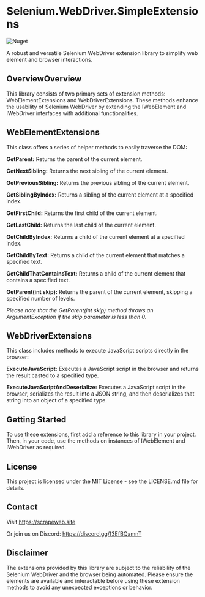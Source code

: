# Selenium.WebDriver.SimpleExtensions

![Nuget](https://img.shields.io/nuget/v/Selenium.WebDriver.SimpleExtensions)

A robust and versatile Selenium WebDriver extension library to simplify web element and browser interactions.

## OverviewOverview
This library consists of two primary sets of extension methods: WebElementExtensions and WebDriverExtensions. These methods enhance the usability of Selenium WebDriver by extending the IWebElement and IWebDriver interfaces with additional functionalities.

## WebElementExtensions
This class offers a series of helper methods to easily traverse the DOM:

**GetParent:** Returns the parent of the current element.

**GetNextSibling:** Returns the next sibling of the current element.

**GetPreviousSibling:** Returns the previous sibling of the current element.

**GetSiblingByIndex:** Returns a sibling of the current element at a specified index.

**GetFirstChild:** Returns the first child of the current element.

**GetLastChild:** Returns the last child of the current element.

**GetChildByIndex:** Returns a child of the current element at a specified index.

**GetChildByText:** Returns a child of the current element that matches a specified text.

**GetChildThatContainsText:** Returns a child of the current element that contains a specified text.

**GetParent(int skip):** Returns the parent of the current element, skipping a specified number of levels.

*Please note that the GetParent(int skip) method throws an ArgumentException if the skip parameter is less than 0.*

## WebDriverExtensions
This class includes methods to execute JavaScript scripts directly in the browser:

**ExecuteJavaScript:** Executes a JavaScript script in the browser and returns the result casted to a specified type.

**ExecuteJavaScriptAndDeserialize:** Executes a JavaScript script in the browser, serializes the result into a JSON string, and then deserializes that string into an object of a specified type.

## Getting Started
To use these extensions, first add a reference to this library in your project. Then, in your code, use the methods on instances of IWebElement and IWebDriver as required.

## License
This project is licensed under the MIT License - see the LICENSE.md file for details.

## Contact
Visit https://scrapeweb.site

Or join us on Discord: https://discord.gg/f3EfBQamnT

## Disclaimer
The extensions provided by this library are subject to the reliability of the Selenium WebDriver and the browser being automated. Please ensure the elements are available and interactable before using these extension methods to avoid any unexpected exceptions or behavior.
